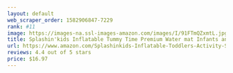 ```yaml
---
layout: default 
﻿web_scraper_order: 1582906847-7229
rank: #11
image: https://images-na.ssl-images-amazon.com/images/I/91FTmQZxmtL.jpg
title: Splashin'kids Inflatable Tummy Time Premium Water mat Infants and Toddlers is The Perfect…
url: https://www.amazon.com/Splashinkids-Inflatable-Toddlers-Activity-Stimulation/dp/B07FLMNQRG/ref=zg_mw_toys-and-games_11?_encoding=UTF8&psc=1&refRID=CQ1QRMJJW1ED0E69BGRT
reviews: 4.4 out of 5 stars
price: $16.97 
---
```

